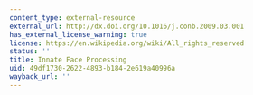 ```yaml
---
content_type: external-resource
external_url: http://dx.doi.org/10.1016/j.conb.2009.03.001
has_external_license_warning: true
license: https://en.wikipedia.org/wiki/All_rights_reserved
status: ''
title: Innate Face Processing
uid: 49df1730-2622-4893-b184-2e619a40996a
wayback_url: ''
---
```

